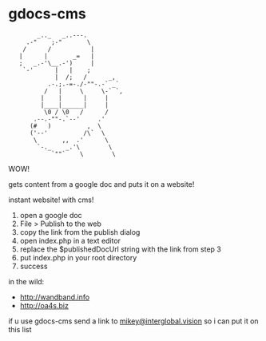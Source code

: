 # gdocs-cms

            _.._   _..---.
         .-"    ;-"       \
        /      /           |
       |      |       _=   |
       ;   _.-'\__.-')     |
        `-'      |   |    ;
                 |  /;   /      _,
               .-.;.-=-./-""-.-` _`
              /   |     \     \-` `,
             |    |      |     |
             |____|______|     |
              \0 / \0   /      /
           .--.-""-.`--'     .'
          (#   )          ,  \
          ('--'          /\`  \
           \       ,,  .'      \
            `-._    _.'\        \
                `""`    \        \

WOW!  

gets content from a google doc and puts it on a website!  

instant website! with cms!

1. open a google doc
2. File > Publish to the web
3. copy the link from the publish dialog
4. open index.php in a text editor
5. replace the $publishedDocUrl string with the link from step 3
6. put index.php in your root directory
7. success

in the wild:
 - http://wandband.info
 - http://oa4s.biz

if u use gdocs-cms send a link to mikey@interglobal.vision so i can put it on this list